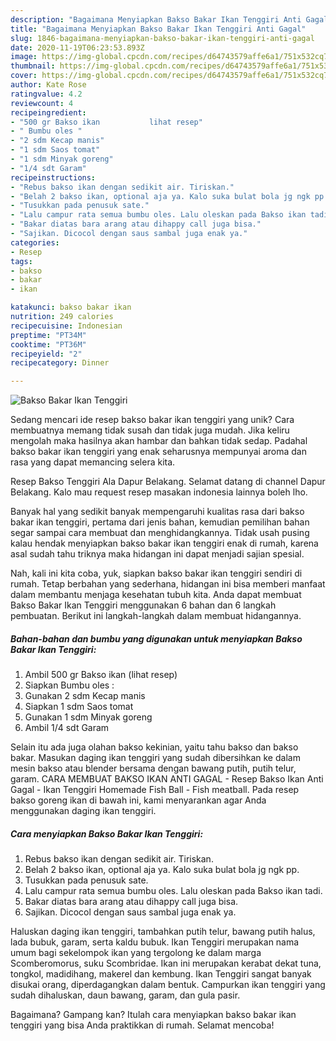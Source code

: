 ```yaml
---
description: "Bagaimana Menyiapkan Bakso Bakar Ikan Tenggiri Anti Gagal"
title: "Bagaimana Menyiapkan Bakso Bakar Ikan Tenggiri Anti Gagal"
slug: 1846-bagaimana-menyiapkan-bakso-bakar-ikan-tenggiri-anti-gagal
date: 2020-11-19T06:23:53.893Z
image: https://img-global.cpcdn.com/recipes/d64743579affe6a1/751x532cq70/bakso-bakar-ikan-tenggiri-foto-resep-utama.jpg
thumbnail: https://img-global.cpcdn.com/recipes/d64743579affe6a1/751x532cq70/bakso-bakar-ikan-tenggiri-foto-resep-utama.jpg
cover: https://img-global.cpcdn.com/recipes/d64743579affe6a1/751x532cq70/bakso-bakar-ikan-tenggiri-foto-resep-utama.jpg
author: Kate Rose
ratingvalue: 4.2
reviewcount: 4
recipeingredient:
- "500 gr Bakso ikan           lihat resep"
- " Bumbu oles "
- "2 sdm Kecap manis"
- "1 sdm Saos tomat"
- "1 sdm Minyak goreng"
- "1/4 sdt Garam"
recipeinstructions:
- "Rebus bakso ikan dengan sedikit air. Tiriskan."
- "Belah 2 bakso ikan, optional aja ya. Kalo suka bulat bola jg ngk pp."
- "Tusukkan pada penusuk sate."
- "Lalu campur rata semua bumbu oles. Lalu oleskan pada Bakso ikan tadi."
- "Bakar diatas bara arang atau dihappy call juga bisa."
- "Sajikan. Dicocol dengan saus sambal juga enak ya."
categories:
- Resep
tags:
- bakso
- bakar
- ikan

katakunci: bakso bakar ikan 
nutrition: 249 calories
recipecuisine: Indonesian
preptime: "PT34M"
cooktime: "PT36M"
recipeyield: "2"
recipecategory: Dinner

---
```



![Bakso Bakar Ikan Tenggiri](https://img-global.cpcdn.com/recipes/d64743579affe6a1/751x532cq70/bakso-bakar-ikan-tenggiri-foto-resep-utama.jpg)

Sedang mencari ide resep bakso bakar ikan tenggiri yang unik? Cara membuatnya memang tidak susah dan tidak juga mudah. Jika keliru mengolah maka hasilnya akan hambar dan bahkan tidak sedap. Padahal bakso bakar ikan tenggiri yang enak seharusnya mempunyai aroma dan rasa yang dapat memancing selera kita.

Resep Bakso Tenggiri Ala Dapur Belakang. Selamat datang di channel Dapur Belakang. Kalo mau request resep masakan indonesia lainnya boleh lho.

Banyak hal yang sedikit banyak mempengaruhi kualitas rasa dari bakso bakar ikan tenggiri, pertama dari jenis bahan, kemudian pemilihan bahan segar sampai cara membuat dan menghidangkannya. Tidak usah pusing kalau hendak menyiapkan bakso bakar ikan tenggiri enak di rumah, karena asal sudah tahu triknya maka hidangan ini dapat menjadi sajian spesial.


Nah, kali ini kita coba, yuk, siapkan bakso bakar ikan tenggiri sendiri di rumah. Tetap berbahan yang sederhana, hidangan ini bisa memberi manfaat dalam membantu menjaga kesehatan tubuh kita. Anda dapat membuat Bakso Bakar Ikan Tenggiri menggunakan 6 bahan dan 6 langkah pembuatan. Berikut ini langkah-langkah dalam membuat hidangannya.

<!--inarticleads1-->

##### Bahan-bahan dan bumbu yang digunakan untuk menyiapkan Bakso Bakar Ikan Tenggiri:

1. Ambil 500 gr Bakso ikan           (lihat resep)
1. Siapkan  Bumbu oles :
1. Gunakan 2 sdm Kecap manis
1. Siapkan 1 sdm Saos tomat
1. Gunakan 1 sdm Minyak goreng
1. Ambil 1/4 sdt Garam


Selain itu ada juga olahan bakso kekinian, yaitu tahu bakso dan bakso bakar. Masukan daging ikan tenggiri yang sudah dibersihkan ke dalam mesin bakso atau blender bersama dengan bawang putih, putih telur, garam. CARA MEMBUAT BAKSO IKAN ANTI GAGAL - Resep Bakso Ikan Anti Gagal - Ikan Tenggiri Homemade Fish Ball - Fish meatball. Pada resep bakso goreng ikan di bawah ini, kami menyarankan agar Anda menggunakan daging ikan tenggiri. 

<!--inarticleads2-->

##### Cara menyiapkan Bakso Bakar Ikan Tenggiri:

1. Rebus bakso ikan dengan sedikit air. Tiriskan.
1. Belah 2 bakso ikan, optional aja ya. Kalo suka bulat bola jg ngk pp.
1. Tusukkan pada penusuk sate.
1. Lalu campur rata semua bumbu oles. Lalu oleskan pada Bakso ikan tadi.
1. Bakar diatas bara arang atau dihappy call juga bisa.
1. Sajikan. Dicocol dengan saus sambal juga enak ya.


Haluskan daging ikan tenggiri, tambahkan putih telur, bawang putih halus, lada bubuk, garam, serta kaldu bubuk. Ikan Tenggiri merupakan nama umum bagi sekelompok ikan yang tergolong ke dalam marga Scomberomorus, suku Scombridae. Ikan ini merupakan kerabat dekat tuna, tongkol, madidihang, makerel dan kembung. Ikan Tenggiri sangat banyak disukai orang, diperdagangkan dalam bentuk. Campurkan ikan tenggiri yang sudah dihaluskan, daun bawang, garam, dan gula pasir. 

Bagaimana? Gampang kan? Itulah cara menyiapkan bakso bakar ikan tenggiri yang bisa Anda praktikkan di rumah. Selamat mencoba!
